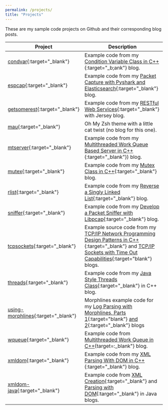 ```yaml
---
permalink: /projects/
title: "Projects"
---
```


These are my sample code projects on Github and their corresponding blog posts.

| Project              | Description                 |
| -------------------- | --------------------------- |
| [condvar](https://github.com/vichargrave/condvar){:target="_blank"} | Example code from my [Condition Variable Class in C++](https://vichargrave.github.io/programming/condition-variable-class-in-cpp/){:target="_b;ank"} blog.
| [espcap](https://github.com/vichargrave/espcap){:target="_blank"} | Example code from my [Packet Capture with Pyshark and Elasticsearch](https://vichargrave.github.io/programming/packet-capture-with-pyshark-and-elasticsearch/){:target="_blank"} blog.
| [getsomerest](https://github.com/vichargrave/getsomerest){:target="_blank"} | Example code from my [RESTful Web Services](https://vichargrave.github.io/tutorials/restful-webservices-with-jersey/){:target="_blank"} with Jersey blog.
| [mau](https://github.com/vichargrave/mau){:target="_blank"} | Oh My Zsh theme with a little cat twist (no blog for this one). 
| [mtserver](https://github.com/vichargrave/mtserver){:target="_blank"} | Example code from my [Multithreaded Work Queue Based Server in C++](https://vichargrave.github.io/programming/multithreaded-work-queue-based-server-in-cpp){:target="_blank"}) blog.
| [mutex](https://github.com/vichargrave/mutex){:target="_blank"} | Example code from my [Mutex Class in C++](https://vichargrave.github.io/programming/mutex-class-in-cpp/){:target="_blank"} blog.
| [rlist](https://github.com/vichargrave/rlist){:target="_blank"} | Example code from my [Reverse a Singly Linked List](https://vichargrave.github.io/programming/reversing-a-singly-linked-list/){:target="_blank"} blog.
| [sniffer](https://github.com/vichargrave/sniffer){:target="_blank"} |  Example code from my [Develop a Packet Sniffer with Libpcap](https://vichargrave.github.io/programming/develop-a-packet-sniffer-with-libpcap/){:target="_blank"} blog.
| [tcpsockets](https://github.com/vichargrave/tcpsockets){:target="_blank"} | Example source code from my [TCP/IP Network Programming Design Patterns in C++](https://vichargrave.github.io/programming/tcp-ip-network-programming-design-patterns-in-cpp/){:target="_blank"} and [TCP/IP Sockets with Time Out Capabilities](https://vichargrave.github.io/programming/tcp-ip-sockets-with-time-out-capabilties/){:target="blank"} blogs.
| [threads](https://github.com/vichargrave/threads){:target="_blank"} | Example code from my [Java Style Threads Class](https://vichargrave.github.io/programming/java-style-thread-class-in-cpp/){:target="_blank"} in C++ blog.
| [using-morphlines](https://github.com/vichargrave/using-morphlines){:target="_blank"} | Morphlines example code for my [Log Parsing with Morphlines, Parts 1](https://vichargrave.github.io/programming/log-parsing-with-morphlines-1/){:target="blank"} [and 2](https://vichargrave.github.io/programming/log-parsing-with-morphlines-2/){:target="_blank"} blogs 
| [wqueue](https://github.com/vichargrave/wqueue){:target="_blank"} | Example code from [Multithreaded Work Queue in C++](https://vichargrave.github.io/programming/multithreaded-work-queue-in-cpp/){target=:_blank"} blog.
| [xmldom](https://github.com/vichargrave/xmldom){:target="_blank"} | Example code from my [XML Parsing With DOM in C++](https://vichargrave.github.io/programming/xml-parsing-with-dom-in-cpp/){:target="_blank"} blog.
| [xmldom-java](https://github.com/vichargrave/xmldom-java){:target="_blank"}  | Example code from [XML Creation](https://vichargrave.github.io/programming/xml-creation-with-dom-in-java/){:target="_blank"} and [Parsing with DOM](https://vichargrave.github.io/programming/xml-parsing-with-dom-in-java/){:target="_blank"} in Java blogs. 

